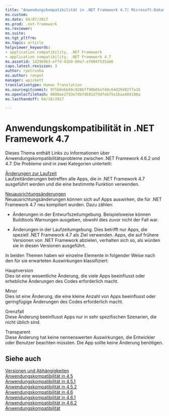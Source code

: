 ```yaml
---
title: "Anwendungskompatibilität in .NET Framework 4.7| Microsoft-Dokumentation"
ms.custom: 
ms.date: 04/07/2017
ms.prod: .net-framework
ms.reviewer: 
ms.suite: 
ms.tgt_pltfrm: 
ms.topic: article
helpviewer_keywords:
- application compatibility, .NET Framework
- application compatibility, .NET Framework 4.7
ms.assetid: 1d29b9b3-effd-41b9-b0a7-ef004f535ab6
caps.latest.revision: 3
author: rpetrusha
ms.author: ronpet
manager: wpickett
translationtype: Human Translation
ms.sourcegitcommit: 9f5b8ebb69c9206ff90b05e748c64d29d82f7a16
ms.openlocfilehash: 8880ae2f93e7dbfd681d79dfeb75e1baa484196a
ms.lasthandoff: 04/18/2017

---
```

# <a name="application-compatibility-in-the-net-framework-47"></a>Anwendungskompatibilität in .NET Framework 4.7
Dieses Thema enthält Links zu Informationen über Anwendungskompatibilitätsprobleme zwischen .NET Framework 4.6.2 und 4.7. Die Probleme sind in zwei Kategorien unterteilt:  
  
 [Änderungen zur Laufzeit](../../../docs/framework/migration-guide/runtime-changes-in-the-net-framework-4-7.md)  
 Laufzeitänderungen betreffen alle Apps, die in .NET Framework 4.7 ausgeführt werden und die eine bestimmte Funktion verwenden.  
  
 [Neuausrichtungsänderungen](../../../docs/framework/migration-guide/retargeting-changes-in-the-net-framework-4-7.md)  
 Neuausrichtungsänderungen können sich auf Apps auswirken, die für .NET Framework 4.7 neu kompiliert wurden. Dazu zählen:  
  
-   Änderungen in der Entwurfszeitumgebung. Beispielsweise können Buildtools Warnungen ausgeben, obwohl dies zuvor nicht der Fall war.  
  
-   Änderungen in der Laufzeitumgebung. Dies betrifft nur Apps, die speziell .NET Framework 4.7 als Ziel verwenden. Apps, die auf frühere Versionen von .NET Framework abzielen, verhalten sich so, als würden sie in diesen Versionen ausgeführt.  
  
In beiden Themen haben wir einzelne Elemente in folgender Weise nach den für sie erwarteten Auswirkungen klassifiziert:  
  
 Hauptversion  
 Dies ist eine wesentliche Änderung, die viele Apps beeinflusst oder erhebliche Änderungen des Codes erforderlich macht.  
  
 Minor  
 Dies ist eine Änderung, die eine kleine Anzahl von Apps beeinflusst oder geringfügige Änderungen des Codes erforderlich macht.  
  
 Grenzfall  
 Diese Änderung beeinflusst Apps nur in sehr spezifischen Szenarien, die nicht üblich sind.  
  
 Transparent  
 Diese Änderung hat keine nennenswerten Auswirkungen, die Entwickler oder Benutzer beachten müssten. Die App sollte keine Änderung benötigen.  
  
## <a name="see-also"></a>Siehe auch  
 [Versionen und Abhängigkeiten](~/docs/framework/migration-guide/versions-and-dependencies.md)   
 [Anwendungskompatibilität in 4.5](~/docs/framework/migration-guide/application-compatibility-in-the-net-framework-4-5.md)      
 [Anwendungskompatibilität in 4.5.1](~/docs/framework/migration-guide/application-compatibility-in-the-net-framework-4-5-1.md)   
 [Anwendungskompatibilität in 4.5.2](~/docs/framework/migration-guide/application-compatibility-in-the-net-framework-4-5-2.md)   
 [Anwendungskompatibilität in 4.6](~/docs/framework/migration-guide/application-compatibility-in-the-net-framework-4-6.md)   
 [Anwendungskompatibilität in 4.6.1](~/docs/framework/migration-guide/application-compatibility-in-the-net-framework-4-6-1.md)   
 [Anwendungskompatibilität in 4.6.2](~/docs/framework/migration-guide/application-compatibility-in-the-net-framework-4-6-2.md)   
 [Anwendungskompatibilität](~/docs/framework/migration-guide/application-compatibility.md)    
   

